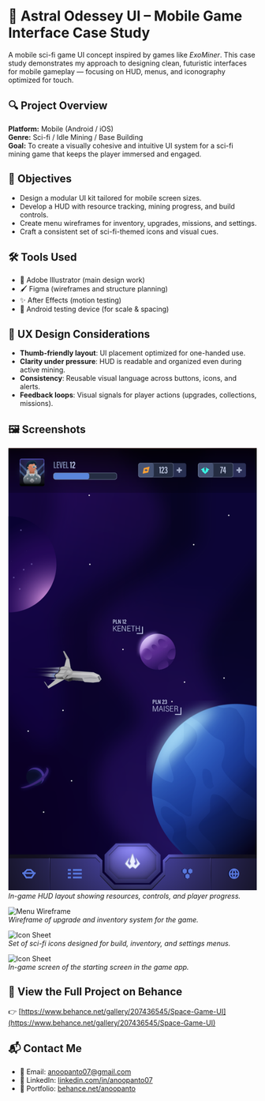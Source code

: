 # 🚀 Astral Odessey UI – Mobile Game Interface Case Study

A mobile sci-fi game UI concept inspired by games like *ExoMiner*. This case study demonstrates my approach to designing clean, futuristic interfaces for mobile gameplay — focusing on HUD, menus, and iconography optimized for touch.

## 🔍 Project Overview

**Platform:** Mobile (Android / iOS)  
**Genre:** Sci-fi / Idle Mining / Base Building  
**Goal:** To create a visually cohesive and intuitive UI system for a sci-fi mining game that keeps the player immersed and engaged.

## 🎯 Objectives

- Design a modular UI kit tailored for mobile screen sizes.
- Develop a HUD with resource tracking, mining progress, and build controls.
- Create menu wireframes for inventory, upgrades, missions, and settings.
- Craft a consistent set of sci-fi-themed icons and visual cues.

## 🛠 Tools Used

- 🎨 Adobe Illustrator (main design work)
- 🖌 Figma (wireframes and structure planning)
- ✨ After Effects (motion testing)
- 📱 Android testing device (for scale & spacing)

## 🧪 UX Design Considerations

- **Thumb-friendly layout**: UI placement optimized for one-handed use.
- **Clarity under pressure**: HUD is readable and organized even during active mining.
- **Consistency**: Reusable visual language across buttons, icons, and alerts.
- **Feedback loops**: Visual signals for player actions (upgrades, collections, missions).

## 🖼 Screenshots

![HUD Preview](assets/hud-screen.png)  
*In-game HUD layout showing resources, controls, and player progress.*

![Menu Wireframe](C:\Users\DemiG\OneDrive\Desktop\Portfolio\Astral\space-game-ui-case-study\assets\inventory-screen.png)  
*Wireframe of upgrade and inventory system for the game.*

![Icon Sheet](C:\Users\DemiG\OneDrive\Desktop\Portfolio\Astral\space-game-ui-case-study\assets\icons-sheet.png)  
*Set of sci-fi icons designed for build, inventory, and settings menus.*

![Icon Sheet](C:\Users\DemiG\OneDrive\Desktop\Portfolio\Astral\space-game-ui-case-study\assets\start-screen.png)  
*In-game screen of the starting screen in the game app.*


## 🔗 View the Full Project on Behance  
👉 [https://www.behance.net/gallery/207436545/Space-Game-UI](https://www.behance.net/gallery/207436545/Space-Game-UI)

## 📬 Contact Me

- 📧 Email: anoopanto07@gmail.com  
- 💼 LinkedIn: [linkedin.com/in/anoopanto07](https://www.linkedin.com/in/anoopanto07)  
- 🎨 Portfolio: [behance.net/anoopanto](https://www.behance.net/anoopanto)
